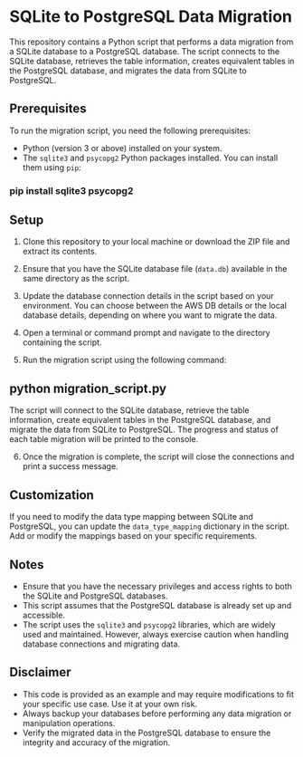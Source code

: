 # SQLite to PostgreSQL Data Migration

This repository contains a Python script that performs a data migration from a SQLite database to a PostgreSQL database. The script connects to the SQLite database, retrieves the table information, creates equivalent tables in the PostgreSQL database, and migrates the data from SQLite to PostgreSQL.

## Prerequisites

To run the migration script, you need the following prerequisites:

- Python (version 3 or above) installed on your system.
- The `sqlite3` and `psycopg2` Python packages installed. You can install them using `pip`:

### pip install sqlite3 psycopg2


## Setup

1. Clone this repository to your local machine or download the ZIP file and extract its contents.

2. Ensure that you have the SQLite database file (`data.db`) available in the same directory as the script.

3. Update the database connection details in the script based on your environment. You can choose between the AWS DB details or the local database details, depending on where you want to migrate the data.

4. Open a terminal or command prompt and navigate to the directory containing the script.

5. Run the migration script using the following command:


## python migration_script.py


The script will connect to the SQLite database, retrieve the table information, create equivalent tables in the PostgreSQL database, and migrate the data from SQLite to PostgreSQL. The progress and status of each table migration will be printed to the console.

6. Once the migration is complete, the script will close the connections and print a success message.

## Customization

If you need to modify the data type mapping between SQLite and PostgreSQL, you can update the `data_type_mapping` dictionary in the script. Add or modify the mappings based on your specific requirements.

## Notes

- Ensure that you have the necessary privileges and access rights to both the SQLite and PostgreSQL databases.
- This script assumes that the PostgreSQL database is already set up and accessible.
- The script uses the `sqlite3` and `psycopg2` libraries, which are widely used and maintained. However, always exercise caution when handling database connections and migrating data.

## Disclaimer

- This code is provided as an example and may require modifications to fit your specific use case. Use it at your own risk.
- Always backup your databases before performing any data migration or manipulation operations.
- Verify the migrated data in the PostgreSQL database to ensure the integrity and accuracy of the migration.

